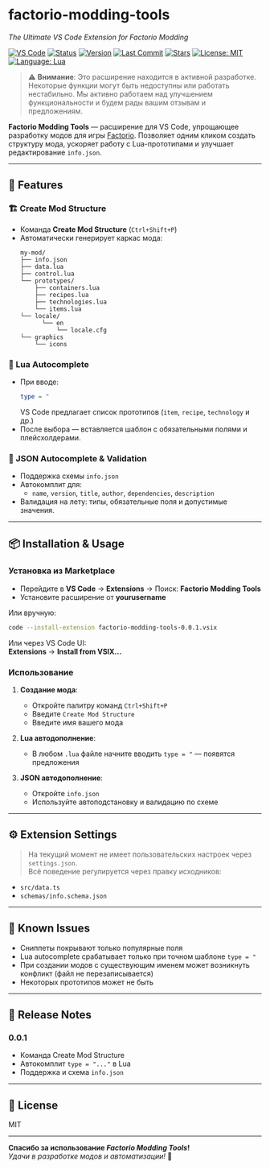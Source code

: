 
# factorio-modding-tools  
_The Ultimate VS Code Extension for Factorio Modding_

[![VS Code](https://img.shields.io/badge/VSCODE-Extension-blue?logo=visualstudiocode)](https://marketplace.visualstudio.com/)
[![Status](https://img.shields.io/badge/status-in--development-yellow)](https://github.com/Guns-lingers/factorio-modding-tools)
[![Version](https://img.shields.io/badge/version-0.0.1-blue)](https://github.com/Guns-lingers/factorio-modding-tools/releases)
[![Last Commit](https://img.shields.io/github/last-commit/Guns-lingers/factorio-modding-tools)](https://github.com/yourusername/factorio-modding-tools/commits)
[![Stars](https://img.shields.io/github/stars/Guns-lingers/factorio-modding-tools?style=social)](https://github.com/yourusername/factorio-modding-tools/stargazers)
[![License: MIT](https://img.shields.io/badge/license-MIT-green.svg)](https://opensource.org/licenses/MIT)
[![Language: Lua](https://img.shields.io/badge/language-Lua-blue.svg)](https://www.lua.org/)

> ⚠️ **Внимание**: Это расширение находится в активной разработке. Некоторые функции могут быть недоступны или работать нестабильно. Мы активно работаем над улучшением функциональности и будем рады вашим отзывам и предложениям.

**Factorio Modding Tools** — расширение для VS Code, упрощающее разработку модов для игры [Factorio](https://factorio.com/).
Позволяет одним кликом создать структуру мода, ускоряет работу с Lua-прототипами и улучшает редактирование `info.json`.

---

## 🚀 Features

### 🏗️ Create Mod Structure
- Команда **Create Mod Structure** (`Ctrl+Shift+P`)
- Автоматически генерирует каркас мода:
  ```
  my-mod/
  ├── info.json
  ├── data.lua
  ├── control.lua
  └── prototypes/
      ├── containers.lua
      ├── recipes.lua
      ├── technologies.lua
      └── items.lua
  └── locale/
        └── en
            └── locale.cfg
  └── graphics
      └── icons
  ```

### 🤠 Lua Autocomplete
- При вводе:
  ```lua
  type = "
  ```
  VS Code предлагает список прототипов (`item`, `recipe`, `technology` и др.)
- После выбора — вставляется шаблон с обязательными полями и плейсхолдерами.

### 📝 JSON Autocomplete & Validation
- Поддержка схемы `info.json`
- Автокомплит для:
  - `name`, `version`, `title`, `author`, `dependencies`, `description`
- Валидация на лету: типы, обязательные поля и допустимые значения.

---

## 📦 Installation & Usage

### Установка из Marketplace

- Перейдите в **VS Code** → **Extensions** → Поиск: **Factorio Modding Tools**
- Установите расширение от **yourusername**

Или вручную:
```bash
code --install-extension factorio-modding-tools-0.0.1.vsix
```

Или через VS Code UI:  
**Extensions** → **Install from VSIX...**



### Использование

1. **Создание мода**:
   - Откройте палитру команд `Ctrl+Shift+P`
   - Введите `Create Mod Structure`
   - Введите имя вашего мода

2. **Lua автодополнение**:
   - В любом `.lua` файле начните вводить `type = "` — появятся предложения

3. **JSON автодополнение**:
   - Откройте `info.json`
   - Используйте автоподстановку и валидацию по схеме

---

## ⚙ Extension Settings

> На текущий момент не имеет пользовательских настроек через `settings.json`.  
Всё поведение регулируется через правку исходников:

- `src/data.ts`
- `schemas/info.schema.json`

---

## 🐞 Known Issues

- Сниппеты покрывают только популярные поля
- Lua autocomplete срабатывает только при точном шаблоне `type = "`
- При создании модов с существующим именем может возникнуть конфликт (файл не перезаписывается)
- Некоторых прототипов может не быть
---


## 📝 Release Notes

### 0.0.1
- Команда Create Mod Structure
- Автокомплит `type = "..."` в Lua
- Поддержка и схема `info.json`

---

## 📂 License

MIT

---

**Спасибо за использование _Factorio Modding Tools_!**  
_Удачи в разработке модов и автоматизации!_ 🤖
